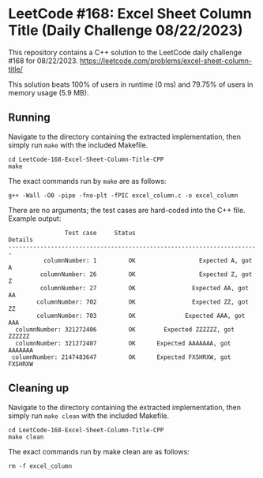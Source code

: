 # LeetCode #168: Excel Sheet Column Title (Daily Challenge 08/22/2023)
This repository contains a C++ solution to the LeetCode daily challenge #168 for 08/22/2023. https://leetcode.com/problems/excel-sheet-column-title/

This solution beats 100% of users in runtime (0 ms) and 79.75% of users in memory usage (5.9 MB). 

## Running
Navigate to the directory containing the extracted implementation, then simply run `make` with the included Makefile.
```
cd LeetCode-168-Excel-Sheet-Column-Title-CPP
make
```

The exact commands run by `make` are as follows:

```
g++ -Wall -O0 -pipe -fno-plt -fPIC excel_column.c -o excel_column
```

There are no arguments; the test cases are hard-coded into the C++ file. Example output:

```
                Test case     Status                            Details
-----------------------------------------------------------------------
          columnNumber: 1         OK                  Expected A, got A
         columnNumber: 26         OK                  Expected Z, got Z
         columnNumber: 27         OK                Expected AA, got AA
        columnNumber: 702         OK                Expected ZZ, got ZZ
        columnNumber: 703         OK              Expected AAA, got AAA
  columnNumber: 321272406         OK        Expected ZZZZZZ, got ZZZZZZ
  columnNumber: 321272407         OK      Expected AAAAAAA, got AAAAAAA
 columnNumber: 2147483647         OK      Expected FXSHRXW, got FXSHRXW
```

## Cleaning up
Navigate to the directory containing the extracted implementation, then simply run `make clean` with the included Makefile.

```
cd LeetCode-168-Excel-Sheet-Column-Title-CPP
make clean
```

The exact commands run by make clean are as follows:

```
rm -f excel_column
```
